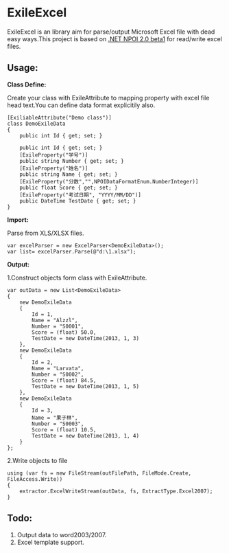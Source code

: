 ExileExcel
==========

ExileExcel is an library aim for parse/output Microsoft Excel file with dead easy ways.This project is based on [.NET NPOI 2.0 beta1][0] for read/write excel files.

Usage:
-----------

**Class Define:**

Create your class with ExileAttribute to mapping property with excel file head text.You can define data format explicitily also.

    [ExiliableAttribute("Demo class")]
    class DemoExileData
    {
        public int Id { get; set; }

        public int Id { get; set; }
        [ExileProperty("学号")]
        public string Number { get; set; }
        [ExileProperty("姓名")]
        public string Name { get; set; }
        [ExileProperty("分数","",NPOIDataFormatEnum.NumberInteger)]
        public float Score { get; set; }
        [ExileProperty("考试日期", "YYYY/MM/DD")]
        public DateTime TestDate { get; set; }
    }

**Import:**

Parse from XLS/XLSX files.

    var excelParser = new ExcelParser<DemoExileData>();
    var list= excelParser.Parse(@"d:\1.xlsx");

**Output:**

1.Construct objects form class with ExileAttribute.

    var outData = new List<DemoExileData>
    {
        new DemoExileData
        {
            Id = 1,
            Name = "Alzzl",
            Number = "S0001",
            Score = (float) 50.0,
            TestDate = new DateTime(2013, 1, 3)
        },
        new DemoExileData
        {
            Id = 2,
            Name = "Larvata",
            Number = "S0002",
            Score = (float) 84.5,
            TestDate = new DateTime(2013, 1, 5)
        },
        new DemoExileData
        {
            Id = 3,
            Name = "果子林",
            Number = "S0003",
            Score = (float) 10.5,
            TestDate = new DateTime(2013, 1, 4)
        }
    };


2.Write objects to file

    using (var fs = new FileStream(outFilePath, FileMode.Create, FileAccess.Write))
    {
        extractor.ExcelWriteStream(outData, fs, ExtractType.Excel2007);
    }


Todo:
-----------
1. Output data to word2003/2007.
2. Excel template support.

[0]: https://github.com/tonyqus/npoi